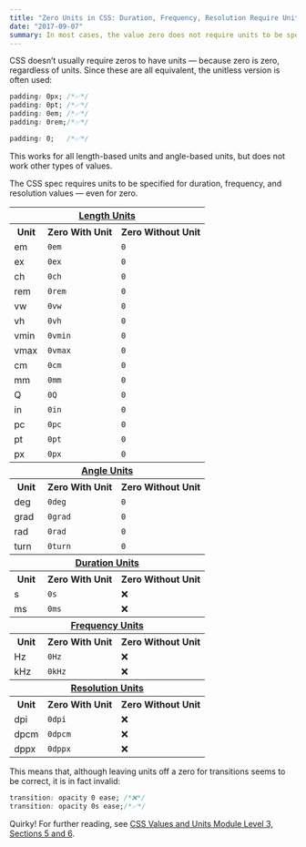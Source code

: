 ```yaml
---
title: "Zero Units in CSS: Duration, Frequency, Resolution Require Units"
date: "2017-09-07"
summary: In most cases, the value zero does not require units to be specified in CSS, however, this is not the case when using non-length and non-angle units.
---
```


CSS doesn’t usually require zeros to have units — because zero is zero, regardless of units. Since these are all equivalent, the unitless version is often used:

```css
padding: 0px; /*✅*/
padding: 0pt; /*✅*/
padding: 0em; /*✅*/
padding: 0rem;/*✅*/

padding: 0;   /*✅*/
```

This works for all length-based units and angle-based units, but does not work other types of values.

<p class="lede">The CSS spec requires units to be specified for duration, frequency, and resolution values — even for zero.</p>

<table class="grouped-table">
  <tr class="group-label">
    <th colspan="100"><a href="https://www.w3.org/TR/css-values/#lengths">Length Units</a></th>
  </tr>
  <tr><th>Unit</th><th>Zero With Unit</th><th>Zero Without Unit</th></tr>

  <tr><td>em</td></td><td><code>0em</code></td><td><code>0</code></td></tr>
  <tr><td>ex</td></td><td><code>0ex</code></td><td><code>0</code></td></tr>
  <tr><td>ch</td></td><td><code>0ch</code></td><td><code>0</code></td></tr>
  <tr><td>rem</td></td><td><code>0rem</code></td><td><code>0</code></td></tr>
  <tr><td>vw</td></td><td><code>0vw</code></td><td><code>0</code></td></tr>
  <tr><td>vh</td></td><td><code>0vh</code></td><td><code>0</code></td></tr>
  <tr><td>vmin</td></td><td><code>0vmin</code></td><td><code>0</code></td></tr>
  <tr><td>vmax</td></td><td><code>0vmax</code></td><td><code>0</code></td></tr>
  <tr><td>cm</td></td><td><code>0cm</code></td><td><code>0</code></td></tr>
  <tr><td>mm</td></td><td><code>0mm</code></td><td><code>0</code></td></tr>
  <tr><td>Q</td></td><td><code>0Q</code></td><td><code>0</code></td></tr>
  <tr><td>in</td></td><td><code>0in</code></td><td><code>0</code></td></tr>
  <tr><td>pc</td></td><td><code>0pc</code></td><td><code>0</code></td></tr>
  <tr><td>pt</td></td><td><code>0pt</code></td><td><code>0</code></td></tr>
  <tr><td>px</td></td><td><code>0px</code></td><td><code>0</code></td></tr>

  <tr class="group-label">
    <th colspan="100"><a href="https://www.w3.org/TR/css-values/#angles">Angle Units</a></th>
  </tr>
  <tr><th>Unit</th><th>Zero With Unit</th><th>Zero Without Unit</th></tr>

  <tr><td>deg</td><td><code>0deg</code></td><td><code>0</code></td></tr>
  <tr><td>grad</td><td><code>0grad</code></td><td><code>0</code></td></tr>
  <tr><td>rad</td><td><code>0rad</code></td><td><code>0</code></td></tr>
  <tr><td>turn</td><td><code>0turn</code></td><td><code>0</code></td></tr>

  <tr class="group-label">
    <th colspan="100"><a href="https://www.w3.org/TR/css-values/#time">Duration Units</a></th>
  </tr>
  <tr><th>Unit</th><th>Zero With Unit</th><th>Zero Without Unit</th></tr>

  <tr><td>s</td><td><code>0s</code></td><td>❌</td></tr>
  <tr><td>ms</td><td><code>0ms</code></td><td>❌</td></tr>

  <tr class="group-label">
    <th colspan="100"><a href="https://www.w3.org/TR/css-values/#frequency">Frequency Units</a></th>
  </tr>
  <tr><th>Unit</th><th>Zero With Unit</th><th>Zero Without Unit</th></tr>

  <tr><td>Hz</td><td><code>0Hz</code></td><td>❌</td></tr>
  <tr><td>kHz</td><td><code>0kHz</code></td><td>❌</td></tr>

  <tr class="group-label">
    <th colspan="100"><a href="https://www.w3.org/TR/css-values/#resolution">Resolution Units</a></th>
  </tr>
  <tr><th>Unit</th><th>Zero With Unit</th><th>Zero Without Unit</th></tr>

  <tr><td>dpi</td><td><code>0dpi</code></td><td>❌</td></tr>
  <tr><td>dpcm</td><td><code>0dpcm</code></td><td>❌</td></tr>
  <tr><td>dppx</td><td><code>0dppx</code></td><td>❌</td></tr>
</table>


This means that, although leaving units off a zero for transitions seems to be correct, it is in fact invalid:

```css
transition: opacity 0 ease; /*❌*/
transition: opacity 0s ease;/*✅*/
```

Quirky! For further reading, see [CSS Values and Units Module Level 3, Sections 5 and 6](https://www.w3.org/TR/css-values/#lengths).
